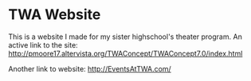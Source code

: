 # TWA Website

This is a website I made for my sister highschool's theater program. An active link to the site: http://pmoore17.altervista.org/TWAConcept/TWAConcept7.0/index.html

Another link to website: http://EventsAtTWA.com/
